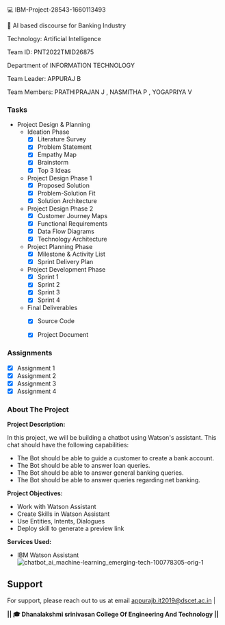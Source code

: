 💻 IBM-Project-28543-1660113493

🤖 AI based discourse for Banking Industry

Technology: Artificial Intelligence

Team ID: PNT2022TMID26875

Department of INFORMATION TECHNOLOGY

Team Leader: APPURAJ B

Team Members: PRATHIPRAJAN J , NASMITHA P , YOGAPRIYA V



### Tasks

- Project Design & Planning
  - Ideation Phase
    - [x] Literature Survey
    - [x] Problem Statement
    - [x] Empathy Map
    - [x] Brainstorm
    - [x] Top 3 Ideas
  - Project Design Phase 1
    - [x] Proposed Solution
    - [x] Problem-Solution Fit
    - [x] Solution Architecture
  - Project Design Phase 2
    - [x] Customer Journey Maps
    - [x] Functional Requirements
    - [x] Data Flow Diagrams
    - [x] Technology Architecture
  - Project Planning Phase
    - [x] Milestone & Activity List
    - [x] Sprint Delivery Plan
  - Project Development Phase
    - [x] Sprint 1
    - [x] Sprint 2
    - [x] Sprint 3
    - [x] Sprint 4
  - Final Deliverables
    - [x] Source Code
    - [x] Project Document
   
    
### Assignments

- [x] Assignment 1
- [x] Assignment 2
- [x] Assignment 3
- [x] Assignment 4
    
### About The Project

**Project Description:**

In this project, we will be building a chatbot using Watson's assistant. This chat should have the following capabilities:

- The Bot should be able to guide a customer to create a bank account.
- The Bot should be able to answer loan queries.
- The Bot should be able to answer general banking queries.
- The Bot should be able to answer queries regarding net banking.

**Project Objectives:** 
- Work with Watson Assistant
- Create Skills  in Watson Assistant
- Use Entities, Intents, Dialogues
- Deploy skill to generate a preview link

**Services Used:**
- IBM Watson Assistant
![chatbot_ai_machine-learning_emerging-tech-100778305-orig-1](https://user-images.githubusercontent.com/114397338/203239609-ffe6b15a-8253-4a0a-b325-c079fabbe317.jpg)



## Support

For support, please reach out to us at email appurajb.it2019@dscet.ac.in |

**********|**| 🎓 Dhanalakshmi srinivasan College Of Engineering And Technology |**|**********


